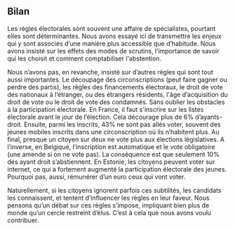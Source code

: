 ## Bilan
Les règles électorales sont souvent une affaire de spécialistes, pourtant elles sont déterminantes. Nous avons essayé ici de transmettre les enjeux qui y sont associés d’une manière plus accessible que d’habitude. Nous avons insisté sur les effets des modes de scrutins, l’importance de savoir qui les choisit et comment comptabiliser l'abstention.

Nous n’avons pas, en revanche, insisté sur d’autres règles qui sont tout aussi importantes. Le découpage des circonscriptions (peut faire gagner ou perdre des partis), les règles des financements électoraux, le droit de vote des nationaux à l’étranger, ou des étrangers résidents, l'âge d’acquisition du droit de vote ou le droit de vote des condamnés. Sans oublier les obstacles à la participation électorale. En France, il faut s'inscrire sur les listes électorale avant le jour de l’élection. Cela décourage plus de 6% d’ayants-droit.
Ensuite, parmi les inscrits, 43% ne sont pas allés voter, souvent des jeunes mobiles inscrits dans une circonscription où ils n’habitent plus. Au final, presque un citoyen sur deux ne vote plus aux élections législatives. A l’inverse, en Belgique, l’inscription est automatique et le vote obligatoire (une amende si on ne vote pas). La conséquence est que seulement 10% des ayant droit s’abstiennent. En Estonie, les citoyens peuvent voter sur internet, ce qui a fortement augmenté la participation électorale des jeunes. Pourquoi pas, aussi, rémunérer d’un euro ceux qui vont voter.

Naturellement, si les citoyens ignorent parfois ces subtilités, les candidats les connaissent, et tentent d’influencer les règles en leur faveur. Nous pensons qu’un débat sur ces règles s’impose, impliquant bien plus de monde qu’un cercle restreint d’élus. C’est à cela que nous avons voulu contribuer.  
